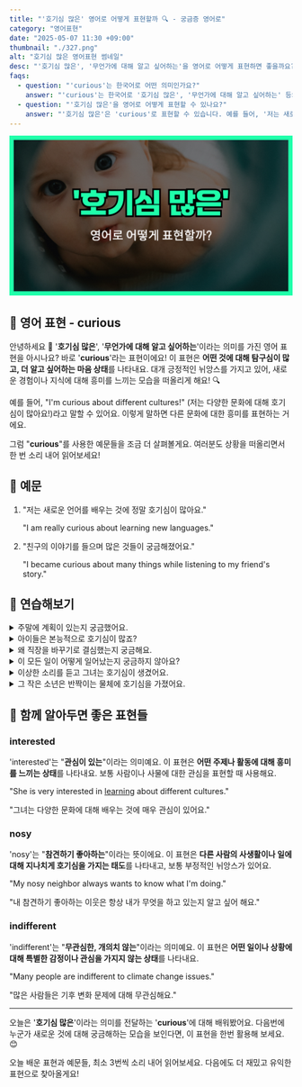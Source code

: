 ```yaml
---
title: "'호기심 많은' 영어로 어떻게 표현할까 🔍 - 궁금증 영어로"
category: "영어표현"
date: "2025-05-07 11:30 +09:00"
thumbnail: "./327.png"
alt: "호기심 많은 영어표현 썸네일"
desc: "'호기심 많은', '무언가에 대해 알고 싶어하는'을 영어로 어떻게 표현하면 좋을까요? '저는 새로운 언어를 배우는 것에 정말 호기심이 많아요.', '친구의 이야기를 들으며 많은 것들이 궁금해졌어요.' 등을 영어로 표현하는 법을 배워봅시다. 다양한 예문을 통해서 연습하고 본인의 표현으로 만들어 보세요."
faqs:
  - question: "'curious'는 한국어로 어떤 의미인가요?"
    answer: "'curious'는 한국어로 '호기심 많은', '무언가에 대해 알고 싶어하는' 등의 의미로 사용됩니다. 어떤 것에 대해 탐구심이 많고 더 알고 싶어하는 마음 상태를 나타내죠."
  - question: "'호기심 많은'을 영어로 어떻게 표현할 수 있나요?"
    answer: "'호기심 많은'은 'curious'로 표현할 수 있습니다. 예를 들어, '저는 새로운 언어를 배우는 것에 정말 호기심이 많아요.'는 'I am really curious about learning new languages.'로 말할 수 있어요."
---
```


![호기심 많은 영어표현 썸네일 이미지](./327.png)

## 🌟 영어 표현 - curious

안녕하세요 👋 '**호기심 많은**', '**무언가에 대해 알고 싶어하는**'이라는 의미를 가진 영어 표현을 아시나요? 바로 '**curious**'라는 표현이에요! 이 표현은 **어떤 것에 대해 탐구심이 많고, 더 알고 싶어하는 마음 상태**를 나타내요. 대개 긍정적인 뉘앙스를 가지고 있어, 새로운 경험이나 지식에 대해 흥미를 느끼는 모습을 떠올리게 해요! 🔍

예를 들어, "I'm curious about different cultures!" (저는 다양한 문화에 대해 호기심이 많아요!)라고 말할 수 있어요. 이렇게 말하면 다른 문화에 대한 흥미를 표현하는 거에요.

그럼 "**curious**"를 사용한 예문들을 조금 더 살펴볼게요. 여러분도 상황을 떠올리면서 한 번 소리 내어 읽어보세요!

## 📖 예문

1. "저는 새로운 언어를 배우는 것에 정말 호기심이 많아요."

   "I am really curious about learning new languages."

2. "친구의 이야기를 들으며 많은 것들이 궁금해졌어요."

   "I became curious about many things while listening to my friend's story."

## 💬 연습해보기

<details>
<summary>주말에 계획이 있는지 궁금했어요.</summary>
<span>I was curious if you had any plans for the weekend.</span>
</details>

<details>
<summary>아이들은 본능적으로 호기심이 많죠?</summary>
<span>Kids are naturally curious, aren't they?</span>
</details>

<details>
<summary>왜 직장을 바꾸기로 결심했는지 궁금해요.</summary>
<span>I'm curious why you <a href="/blog/in-english/062.decide-to/">decided to</a> change jobs.</span>
</details>

<details>
<summary>이 모든 일이 어떻게 일어났는지 궁금하지 않아요?</summary>
<span>Aren't you curious about how it all happened?</span>
</details>

<details>
<summary>이상한 소리를 듣고 그녀는 호기심이 생겼어요.</summary>
<span>She became curious after hearing the strange noise.</span>
</details>

<details>
<summary>그 작은 소년은 반짝이는 물체에 호기심을 가졌어요.</summary>
<span>The little boy was curious about the shiny object.</span>
</details>

## 🤝 함께 알아두면 좋은 표현들

### interested

'interested'는 "**관심이 있는**"이라는 의미예요. 이 표현은 **어떤 주제나 활동에 대해 흥미를 느끼는 상태**를 나타내요. 보통 사람이나 사물에 대한 관심을 표현할 때 사용해요.

"She is very interested in [learning](/blog/in-english/245.learn/) about different cultures."

"그녀는 다양한 문화에 대해 배우는 것에 매우 관심이 있어요."

### nosy

'nosy'는 "**참견하기 좋아하는**"이라는 뜻이에요. 이 표현은 **다른 사람의 사생활이나 일에 대해 지나치게 호기심을 가지는 태도**를 나타내고, 보통 부정적인 뉘앙스가 있어요.

"My nosy neighbor always wants to know what I'm doing."

"내 참견하기 좋아하는 이웃은 항상 내가 무엇을 하고 있는지 알고 싶어 해요."

### indifferent

'indifferent'는 "**무관심한, 개의치 않는**"이라는 의미예요. 이 표현은 **어떤 일이나 상황에 대해 특별한 감정이나 관심을 가지지 않는 상태**를 나타내요.

"Many people are indifferent to climate change issues."

"많은 사람들은 기후 변화 문제에 대해 무관심해요."

---

오늘은 '**호기심 많은**'이라는 의미를 전달하는 '**curious**'에 대해 배워봤어요. 다음번에 누군가 새로운 것에 대해 궁금해하는 모습을 보인다면, 이 표현을 한번 활용해 보세요. 😊

오늘 배운 표현과 예문들, 최소 3번씩 소리 내어 읽어보세요. 다음에도 더 재밌고 유익한 표현으로 찾아올게요!
